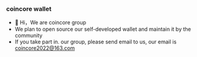 ### coincore wallet

- 👋 Hi，We are coincore group
- We plan to open source our self-developed wallet and maintain it by the community
- If you take part in. our group, please send email to us, our email is coincore2022@163.com

